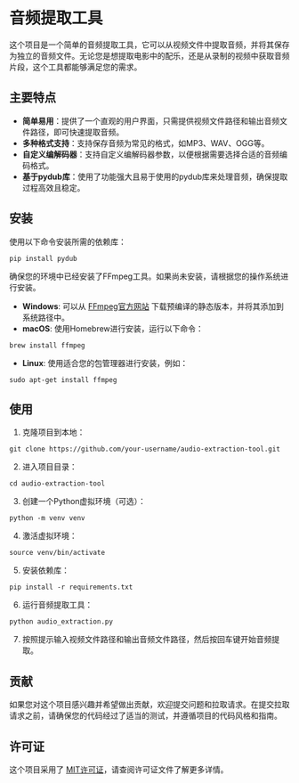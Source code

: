 # 音频提取工具

这个项目是一个简单的音频提取工具，它可以从视频文件中提取音频，并将其保存为独立的音频文件。无论您是想提取电影中的配乐，还是从录制的视频中获取音频片段，这个工具都能够满足您的需求。

## 主要特点

- **简单易用**：提供了一个直观的用户界面，只需提供视频文件路径和输出音频文件路径，即可快速提取音频。
- **多种格式支持**：支持保存音频为常见的格式，如MP3、WAV、OGG等。
- **自定义编解码器**：支持自定义编解码器参数，以便根据需要选择合适的音频编码格式。
- **基于pydub库**：使用了功能强大且易于使用的pydub库来处理音频，确保提取过程高效且稳定。

## 安装

使用以下命令安装所需的依赖库：

```shell
pip install pydub
```

确保您的环境中已经安装了FFmpeg工具。如果尚未安装，请根据您的操作系统进行安装。

- **Windows**: 可以从 [FFmpeg官方网站](https://ffmpeg.org/download.html#build-windows) 下载预编译的静态版本，并将其添加到系统路径中。
- **macOS**: 使用Homebrew进行安装，运行以下命令：

```shell
brew install ffmpeg
```

- **Linux**: 使用适合您的包管理器进行安装，例如：

```shell
sudo apt-get install ffmpeg
```

## 使用

1. 克隆项目到本地：

```shell
git clone https://github.com/your-username/audio-extraction-tool.git
```

2. 进入项目目录：

```shell
cd audio-extraction-tool
```

3. 创建一个Python虚拟环境（可选）：

```shell
python -m venv venv
```

4. 激活虚拟环境：

```shell
source venv/bin/activate
```

5. 安装依赖库：

```shell
pip install -r requirements.txt
```

6. 运行音频提取工具：

```shell
python audio_extraction.py
```

7. 按照提示输入视频文件路径和输出音频文件路径，然后按回车键开始音频提取。

## 贡献

如果您对这个项目感兴趣并希望做出贡献，欢迎提交问题和拉取请求。在提交拉取请求之前，请确保您的代码经过了适当的测试，并遵循项目的代码风格和指南。

## 许可证

这个项目采用了 [MIT许可证](LICENSE)，请查阅许可证文件了解更多详情。
